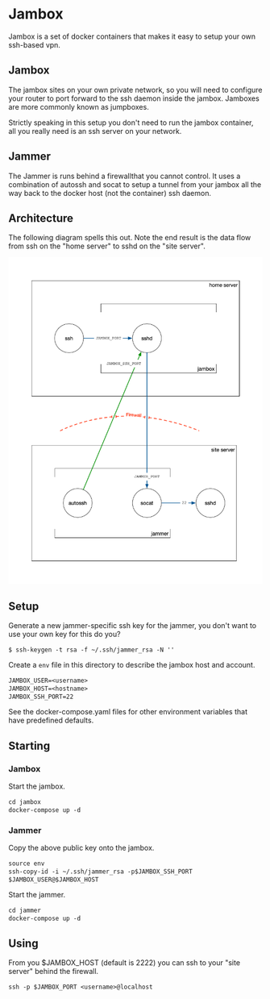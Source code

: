 # Jambox

Jambox is a set of docker containers that makes it easy to setup your own ssh-based vpn.

## Jambox

The jambox sites on your own private network, so you will need to
configure your router to port forward to the ssh daemon inside the
jambox. Jamboxes are more commonly known as jumpboxes.

Strictly speaking in this setup you don't need to run the jambox
container, all you really need is an ssh server on your network.

## Jammer

The Jammer is runs behind a firewallthat you cannot control. It uses
a combination of autossh and socat to setup a tunnel from your jambox
all the way back to the docker host (not the container) ssh daemon.

## Architecture

The following diagram spells this out. Note the end result is the data
flow from ssh on the "home server" to sshd on the "site server".

![alt tag](jambox.png)

## Setup

Generate a new jammer-specific ssh key for the jammer, you don't want
to use your own key for this do you?

	$ ssh-keygen -t rsa -f ~/.ssh/jammer_rsa -N ''

Create a `env` file in this directory to describe the jambox host and account.

	JAMBOX_USER=<username>
	JAMBOX_HOST=<hostname>
	JAMBOX_SSH_PORT=22
	
See the docker-compose.yaml files for other environment variables that have
predefined defaults.

## Starting

### Jambox

Start the jambox.

	cd jambox
	docker-compose up -d
	
### Jammer

Copy the above public key onto the jambox.

	source env
	ssh-copy-id -i ~/.ssh/jammer_rsa -p$JAMBOX_SSH_PORT $JAMBOX_USER@$JAMBOX_HOST

Start the jammer.

	cd jammer
	docker-compose up -d

## Using
	
From you $JAMBOX_HOST (default is 2222) you can ssh to your "site
server" behind the firewall.

	ssh -p $JAMBOX_PORT <username>@localhost



